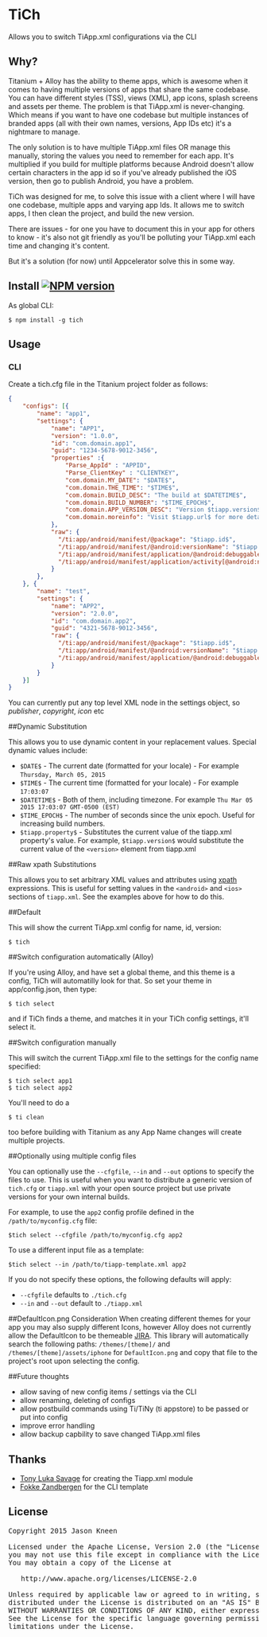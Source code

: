 # TiCh

Allows you to switch TiApp.xml configurations via the CLI

## Why?

Titanium + Alloy has the ability to theme apps, which is awesome when it comes to having multiple versions of apps that share the same codebase. You can have different styles (TSS), views (XML), app icons, splash screens and assets per theme. The problem is that TiApp.xml is never-changing. Which means if you want to have one codebase but multiple instances of branded apps (all with their own names, versions, App IDs etc) it's a nightmare to manage.

The only solution is to have multiple TiApp.xml files OR manage this manually, storing the values you need to remember for each app. It's multiplied if you build for multiple platforms because Android doesn't allow certain characters in the app id so if you've already published the iOS version, then go to publish Android, you have a problem.

TiCh was designed for me, to solve this issue with a client where I will have one codebase, multiple apps and varying app Ids. It allows me to switch apps, I then clean the project, and build the new version.

There are issues - for one you have to document this in your app for others to know - it's also not git friendly as you'll be polluting your TiApp.xml each time and changing it's content.

But it's a solution (for now) until Appcelerator solve this in some way.

## Install [![NPM version](https://badge.fury.io/js/tich.svg)](http://badge.fury.io/js/tich)

As global CLI:

    $ npm install -g tich

## Usage

### CLI

Create a tich.cfg file in the Titanium project folder as follows:

```json
{
    "configs": [{
        "name": "app1",
        "settings": {
            "name": "APP1",
            "version": "1.0.0",
            "id": "com.domain.app1",
            "guid": "1234-5678-9012-3456",
            "properties" :{
                "Parse_AppId" : "APPID",
                "Parse_ClientKey" : "CLIENTKEY",
                "com.domain.MY_DATE": "$DATE$",
                "com.domain.THE_TIME": "$TIME$",
                "com.domain.BUILD_DESC": "The build at $DATETIME$",
                "com.domain.BUILD_NUMBER": "$TIME_EPOCH$",
                "com.domain.APP_VERSION_DESC": "Version $tiapp.version$",
                "com.domain.moreinfo": "Visit $tiapp.url$ for more details",
            },
            "raw": {
              "/ti:app/android/manifest/@package": "$tiapp.id$",
              "/ti:app/android/manifest/@android:versionName": "$tiapp.version$",
              "/ti:app/android/manifest/application/@android:debuggable": "false",
              "/ti:app/android/manifest/application/activity[@android:name='.SomeActivity']/@android:screenOrientation": "portrait"
            }
        },
    }, {
        "name": "test",
        "settings": {
            "name": "APP2",
            "version": "2.0.0",
            "id": "com.domain.app2",
            "guid": "4321-5678-9012-3456",
            "raw": {
              "/ti:app/android/manifest/@package": "$tiapp.id$",
              "/ti:app/android/manifest/@android:versionName": "$tiapp.version$",
              "/ti:app/android/manifest/application/@android:debuggable": "true",
            }
        }
    }]
}
```
You can currently put any top level XML node in the settings object, so *publisher*, *copyright*, *icon* etc

##Dynamic Substitution

This allows you to use dynamic content in your replacement values. Special dynamic values include:

* `$DATE$` - The current date (formatted for your locale) - For example `Thursday, March 05, 2015`
* `$TIME$` - The current time (formatted for your locale) - For example `17:03:07`
* `$DATETIME$` - Both of them, including timezone. For example `Thu Mar 05 2015 17:03:07 GMT-0500 (EST)`
* `$TIME_EPOCH$` - The number of seconds since the unix epoch. Useful for increasing build numbers.
* `$tiapp.property$` - Substitutes the current value of the tiapp.xml property's value. For example, `$tiapp.version$` would substitute the current value of the `<version>` element from tiapp.xml

##Raw xpath Substitutions

This allows you to set arbitrary XML values and attributes using [xpath](http://en.wikipedia.org/wiki/XPath) expressions.
This is useful for setting values in the `<android>` and `<ios>` sections of `tiapp.xml`. See the examples above for how
to do this.

##Default

This will show the current TiApp.xml config for name, id, version:

    $ tich

##Switch configuration automatically (Alloy)

If you're using Alloy, and have set a global theme, and this theme is a config, TiCh will automatilly look for that. So set your theme in app/config.json, then type:

    $ tich select

and if TiCh finds a theme, and matches it in your TiCh config settings, it'll select it.

##Switch configuration manually

This will switch the current TiApp.xml file to the settings for the config name specified:

    $ tich select app1
    $ tich select app2

You'll need to do a

    $ ti clean

too before building with Titanium as any App Name changes will create multiple projects.

##Optionally using multiple config files

You can optionally use the `--cfgfile`, `--in` and `--out` options to specify the files to use. This is useful when you want to distribute a generic version of `tich.cfg` or `tiapp.xml` with your open source project but use private versions for your own internal builds.

For example, to use the `app2` config profile defined in the `/path/to/myconfig.cfg` file:

    $tich select --cfgfile /path/to/myconfig.cfg app2

To use a different input file as a template:

    $tich select --in /path/to/tiapp-template.xml app2

If you do not specify these options, the following defaults will apply:

* `--cfgfile` defaults to `./tich.cfg`
* `--in` and `--out` default to `./tiapp.xml`


##DefaultIcon.png Consideration
When creating different themes for your app you may also supply different Icons, however Alloy does not currently allow the DefaultIcon to be themeable [JIRA](https://jira.appcelerator.org/browse/ALOY-1318).  This library will automatically search the following paths: `/themes/[theme]/` and `/themes/[theme]/assets/iphone` for `DefaultIcon.png` and copy that file to the project's root upon selecting the config.


##Future thoughts

* allow saving of new config items / settings via the CLI
* allow renaming, deleting of configs
* allow postbuild commands using Ti/TiNy (ti appstore) to be passed or put into config
* improve error handling
* allow backup capbility to save changed TiApp.xml files

##  Thanks

* [Tony Luka Savage](http://github.com/tonylukasavage) for creating the Tiapp.xml module
* [Fokke Zandbergen](http://github.com/fokkeZB) for the CLI template

## License

<pre>
Copyright 2015 Jason Kneen

Licensed under the Apache License, Version 2.0 (the "License");
you may not use this file except in compliance with the License.
You may obtain a copy of the License at

   http://www.apache.org/licenses/LICENSE-2.0

Unless required by applicable law or agreed to in writing, software
distributed under the License is distributed on an "AS IS" BASIS,
WITHOUT WARRANTIES OR CONDITIONS OF ANY KIND, either express or implied.
See the License for the specific language governing permissions and
limitations under the License.
</pre>
